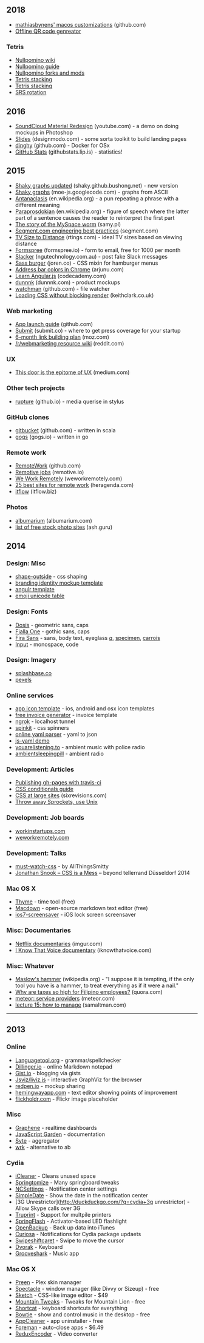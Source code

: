 ## 2018

- [mathiasbynens' macos customizations](https://github.com/mathiasbynens/dotfiles/blob/master/.macos) (github.com)
- [Offline QR code genreator](https://codepen.io/rstacruz/full/PxoLbq/)

### Tetris

- [Nullpomino wiki](http://harddrop.com/wiki/NullpoMino)
- [Nullpomino guide](http://harddrop.com/forums/index.php?showtopic=2317)
- [Nullpomino forks and mods](http://harddrop.com/wiki/NullpoMino_Forks_and_Mods)
- [Tetris stacking](http://tetris.wikia.com/wiki/Tetris_Stacking)
- [Tetris stacking](https://www.ryanheise.com/tetris/tetris_stacking.html)
- [SRS rotation](http://tetris.wikia.com/wiki/SRS)

## 2016

- [SoundCloud Material Redesign](https://www.youtube.com/watch?v=dqpmXFHsKQc&feature=youtu.be) (youtube.com) - a demo on doing mockups in Photoshop
- [Slides](http://designmodo.com/slides/) (designmodo.com) - some sorta toolkit to build landing pages
- [dinghy](https://github.com/codekitchen/dinghy) (github.com) - Docker for OSx
- [GitHub Stats](http://githubstats.lip.is/) (githubstats.lip.is) - statistics!

## 2015

- [Shaky graphs updated](http://shaky.github.bushong.net/) (shaky.github.bushong.net) - new version
- [Shaky graphs](https://moe-js.googlecode.com/git/talks/jsconfeu2012/tools/shaky/deploy/shaky.html) (moe-js.googlecode.com) - graphs from ASCII
- [Antanaclasis](https://en.wikipedia.org/wiki/Antanaclasis) (en.wikipedia.org) - a pun repeating a phrase with a different meaning
- [Paraprosdokian](https://en.wikipedia.org/wiki/Paraprosdokian) (en.wikipedia.org) - figure of speech where the latter part of a sentence causes the reader to reinterpret the first part
- [The story of the MySpace worm](http://samy.pl/popular/tech.html) (samy.pl)
- [Segment.com engineering best practices](https://segment.com/blog/engineering-best-practices/) (segment.com)
- [TV Size to Distance](http://www.rtings.com/info/television-size-to-distance-relationship) (rtings.com) - ideal TV sizes based on viewing distance
- [Formspree](https://formspree.io/) (formspree.io) - form to email, free for 1000 per month
- [Slacker](http://slacker.ngutechnology.com.au/) (ngutechnology.com.au) - post fake Slack messages
- [Sass burger](http://joren.co/sass-burger/) (joren.co) - CSS mixin for hamburger menus
- [Address bar colors in Chrome](http://arjunu.com/2015/04/setting-the-status-bar-color-chromes-address-bar-color-and-favicon-for-your-website-in-lollipop/) (arjunu.com)
- [Learn Angular.js](http://www.codecademy.com/learn/learn-angularjs) (codecademy.com)
- [dunnnk](http://dunnnk.com/) (dunnnk.com) - product mockups
- [watchman](https://github.com/facebook/watchman) (github.com) - file watcher
- [Loading CSS without blocking render](http://keithclark.co.uk/articles/loading-css-without-blocking-render/) (keithclark.co.uk)

### Web marketing

- [App launch guide](https://github.com/adamwulf/app-launch-guide/blob/master/README.md) (github.com)
- [Submit](http://submit.co/) (submit.co) - where to get press coverage for your startup
- [6-month link building plan](https://moz.com/blog/the-6-month-link-building-plan-for-an-established-website) (moz.com)
- [/r/webmarketing resource wiki](http://www.reddit.com/r/webmarketing/wiki/index) (reddit.com)

### UX

- [This door is the epitome of UX](https://medium.com/my-user-experience-journey/why-this-door-is-the-best-example-of-user-experience-i-could-find-b0c22ebb6007) (medium.com)

### Other tech projects

- [rupture](https://jenius.github.io/rupture/) (github.io) - media querise in stylus

### GitHub clones

- [gitbucket](https://github.com/takezoe/gitbucket) (github.com) - written in scala
- [gogs](http://gogs.io/) (gogs.io) - written in go

### Remote work

- [RemoteWork](https://github.com/fjbelchi/RemoteWork) (github.com)
- [Remotive jobs](http://jobs.remotive.io/) (remotive.io)
- [We Work Remotely](https://weworkremotely.com/) (weworkremotely.com)
- [25 best sites for remote work](http://heragenda.com/the-25-best-sites-for-finding-remote-work/) (heragenda.com)
- [itflow](http://itflow.biz/) (itflow.biz)

### Photos

- [albumarium](http://albumarium.com/) (albumarium.com)
- [list of free stock photo sites](https://ash.guru/free-stock-photos/) (ash.guru)

## 2014

### Design: Misc

- [shape-outside](https://developer.mozilla.org/en-US/docs/Web/CSS/shape-outside) - css shaping
- [branding identity mockup template](https://www.behance.net/gallery/19999279/Branding-Identity-Mock-Ups-and-Templates)
- [angulr template](http://flatfull.com/themes/angulr/)
- [emoji unicode table](http://apps.timwhitlock.info/emoji/tables/unicode)

### Design: Fonts

- [Dosis](http://www.google.com/fonts/specimen/Dosis) - geometric sans, caps
- [Fjalla One](http://www.google.com/fonts/specimen/Fjalla+One) - gothic sans, caps
- [Fira Sans](http://www.google.com/fonts/specimen/Fira+Sans) - sans, body text, eyeglass _g_, [specimen](http://mozilla.github.io/Fira/), [carrois](http://www.carrois.com/fira-3-1/)
- [Input](http://input.fontbureau.com/) - monospace, code

### Design: Imagery

- [splashbase.co](http://splashbase.co/)
- [pexels](http://pexels.com/)

### Online services

- [app icon template](http://appicontemplate.com/) - ios, android and osx icon templates
- [free invoice generator](https://www.free-invoice-generator.com/) - invoice template
- [ngrok](https://ngrok.com/) - localhost tunnel
- [spinkit](http://tobiasahlin.com/spinkit/) - css spinners
- [online yaml parser](http://yaml-online-parser.appspot.com/) - yaml to json
- [js-yaml demo](https://nodeca.github.io/js-yaml/)
- [youarelistening.to](http://youarelistening.to/sanfrancisco) - ambient music with police radio
- [ambientsleepingpill](http://ambientsleepingpill.com/) - ambient radio

### Development: Articles

- [Publishing gh-pages with travis-ci](https://medium.com/@nthgergo/publishing-gh-pages-with-travis-ci-53a8270e87db)
- [CSS conditionals guide](http://csspre.com/conditionals)
- [CSS at large sites](http://sixrevisions.com/css/css-development-at-large-sites/) (sixrevisions.com)
- [Throw away Sprockets, use Unix](http://blog.arkency.com/2013/09/throw-away-sprockets-use-unix/)

### Development: Job boards

- [workinstartups.com](http://workinstartups.com/)
- [weworkremotely.com](http://weworkremotely.com/)

### Development: Talks

- [must-watch-css](https://github.com/AllThingsSmitty/must-watch-css) - by AllThingsSmitty
- [Jonathan Snook – CSS is a Mess](http://vimeo.com/99877232) – beyond tellerrand Düsseldorf 2014

### Mac OS X

- [Thyme](http://joaomoreno.github.io/thyme/) - time tool (free)
- [Macdown](http://macdown.uranusjr.com/) - open-source markdown text editor (free)
- [ios7-screensaver](http://bodysoulspirit.weebly.com/ios-7-screensaver-for-mac-os-x-by-bodysoulspirit.html) - iOS lock screen screensaver

### Misc: Documentaries

- [Netflix documentaries](http://imgur.com/gallery/ozEON) (imgur.com)
- [I Know That Voice documentary](http://www.iknowthatvoice.com/) (iknowthatvoice.com)

### Misc: Whatever

- [Maslow's hammer](https://en.wikipedia.org/wiki/Law_of_the_instrument) (wikipedia.org) - "I suppose it is tempting, if the only tool you have is a hammer, to treat everything as if it were a nail."
- [Why are taxes so high for Filipino employees?](http://www.quora.com/Why-are-taxes-so-high-for-Filipino-employees/answer/Kathy-G-Pe) (quora.com)
- [meteor: service providers](https://www.meteor.com/professional-services) (meteor.com)
- [lecture 15: how to manage](http://startupclass.samaltman.com/courses/lec15/) (samaltman.com)

---

## 2013

### Online

- [Languagetool.org](http://languagetool.org/) - grammar/spellchecker
- [Dillinger.io](http://dillinger.io) - online Markdown notepad
- [Gist.io](http://gist.io) - blogging via gists
- [Jsviz/liviz.js](http://ushiroad.com/jsviz/) - interactive GraphViz for the browser
- [redpen.io](http://redpen.io/) - mockup sharing
- [hemingwayapp.com](http://www.hemingwayapp.com/) - text editor showing points of improvement
- [flickholdr.com](http://flickholdr.com/) - Flickr image placeholder

### Misc

- [Graphene](https://github.com/jondot/graphene) - realtime dashboards
- [JavaScript Garden](http://bonsaiden.github.com/JavaScript-Garden/) - documentation
- [Syte](http://rigoneri.github.io/syte/) - aggregator
- [wrk](https://github.com/wg/wrk) - alternative to ab

### Cydia

- [iCleaner](http://duckduckgo.com/?q=cydia+icleaner) - Cleans unused space
- [Springtomize](http://duckduckgo.com/?q=cydia+springtomize) - Many springboard tweaks
- [NCSettings](http://duckduckgo.com/?q=cydia+ncsettings) - Notification center settings
- [SimpleDate](http://duckduckgo.com/?q=cydia+simpledate) - Show the date in the notification center
- [3G Unrestrictor](http://duckduckgo.com/?q=cydia+3g unrestrictor) - Allow Skype calls over 3G
- [Truprint](http://duckduckgo.com/?q=cydia+truprint) - Support for multpile printers
- [SpringFlash](http://duckduckgo.com/?q=cydia+springflash) - Activator-based LED flashlight
- [OpenBackup](http://duckduckgo.com/?q=cydia+openbackup) - Back up data into iTunes
- [Curiosa](http://duckduckgo.com/?q=cydia+curiosa) - Notifications for Cydia package updaets
- [Swipeshiftcaret](http://duckduckgo.com/?q=cydia+swipeshiftcaret) - Swipe to move the cursor
- [Dvorak](http://duckduckgo.com/?q=cydia+dvorak) - Keyboard
- [Grooveshark](http://duckduckgo.com/?q=cydia+grooveshark) - Music app

### Mac OS X

- [Preen](http://anomiesoftware.com/Anomie_Software/Preen.html) - Plex skin manager
- [Spectacle](http://www.spectacleapp.com) - window manager (like Divvy or Sizeup) - free
- [Sketch](http://www.bohemiancoding.com/sketch/) - CSS-like image editor - $49
- [Mountain Tweaks](http://tweaksapp.com/app/mountain-tweaks/) - Tweaks for Mountain Lion - free
- [Shortcat](http://shortcatapp.com/) - keyboard shortcuts for everything
- [Bowtie](http://bowtieapp.com/) - show and control music in the desktop - free
- [AppCleaner](http://www.freemacsoft.net/AppCleaner/) - app uninstaller - free
- [Foreman](http://www.flyingmachinestudios.com/foreman/) - auto-close apps - $6.49
- [ReduxEncoder](http://duckduckgo.com/?q=reduxencoder) - Video converter
